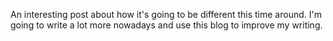 
An interesting post about how it's going to be different this time around. I'm going to write a lot more nowadays and use this blog to improve my writing.
